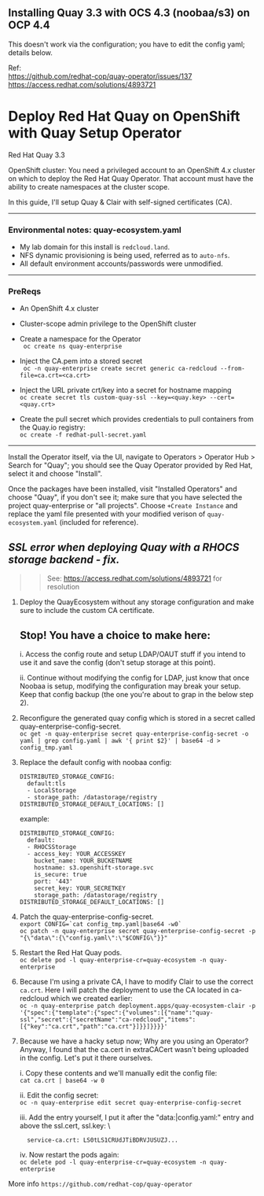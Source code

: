 ## Installing Quay 3.3 with OCS 4.3 (noobaa/s3) on OCP 4.4 
This doesn't work via the configuration; you have to edit the config yaml; details below.

Ref: \
https://github.com/redhat-cop/quay-operator/issues/137 \
https://access.redhat.com/solutions/4893721


# Deploy Red Hat Quay on OpenShift with Quay Setup Operator

Red Hat Quay 3.3

OpenShift cluster: You need a privileged account to an OpenShift 4.x cluster on which to deploy the Red Hat Quay Operator. That account must have the ability to create namespaces at the cluster scope. 

In this guide, I'll setup Quay & Clair with self-signed certificates (CA). 

---
### Environmental notes: quay-ecosystem.yaml

* My lab domain for this install is ```redcloud.land```.
* NFS dynamic provisioning is being used, referred as to ```auto-nfs```.
* All default environment accounts/passwords were unmodified.

---
### PreReqs
* An OpenShift 4.x cluster
* Cluster-scope admin privilege to the OpenShift cluster
* Create a namespace for the Operator \
``` oc create ns quay-enterprise```

* Inject the CA.pem into a stored secret \
``` oc -n quay-enterprise create secret generic ca-redcloud --from-file=ca.crt=<ca.crt>```

* Inject the URL private crt/key into a secret for hostname mapping \
``` oc create secret tls custom-quay-ssl --key=<quay.key> --cert=<quay.crt> ```

* Create the pull secret which provides credentials to pull containers from the Quay.io registry: \
``` oc create -f redhat-pull-secret.yaml ```

---
Install the Operator itself, via the UI, navigate to Operators > Operator Hub > Search for "Quay"; you should see the Quay Operator provided by Red Hat, select it and choose "Install".

Once the packages have been installed, visit "Installed Operators" and choose "Quay", if you don't see it; make sure that you have selected the project quay-enterprise or "all projects". Choose ```+Create Instance``` and replace the yaml file presented with your modified verison of ```quay-ecosystem.yaml``` (included for reference).

## *SSL error when deploying Quay with a RHOCS storage backend - fix.*
>> See: https://access.redhat.com/solutions/4893721 for resolution

1. Deploy the QuayEcosystem without any storage configuration and make sure to include the custom CA certificate.

      ## Stop! You have a choice to make here:

      i. Access the config route and setup LDAP/OAUT stuff if you intend to use it and save the config (don't setup storage at this point).
      
      ii. Continue without modifying the config for LDAP, just know that once Noobaa is setup, modifying the configuration may break your setup. Keep that config backup (the one you're about to grap in the below step 2).

2. Reconfigure the generated quay config which is stored in a secret called quay-enterprise-config-secret. \
``` oc get -n quay-enterprise secret quay-enterprise-config-secret -o yaml | grep config.yaml | awk '{ print $2}' | base64 -d > config_tmp.yaml ```

3. Replace the default config with noobaa config:

      ```
      DISTRIBUTED_STORAGE_CONFIG:
        default:tls
        - LocalStorage
        - storage_path: /datastorage/registry
      DISTRIBUTED_STORAGE_DEFAULT_LOCATIONS: []
      ```

      example:

      ```
      DISTRIBUTED_STORAGE_CONFIG:
        default:
        - RHOCSStorage
        - access_key: YOUR_ACCESSKEY
          bucket_name: YOUR_BUCKETNAME
          hostname: s3.openshift-storage.svc
          is_secure: true
          port: '443'
          secret_key: YOUR_SECRETKEY
          storage_path: /datastorage/registry
      DISTRIBUTED_STORAGE_DEFAULT_LOCATIONS: []
      ```

4. Patch the quay-enterprise-config-secret. \
``` export CONFIG=`cat config_tmp.yaml|base64 -w0` ``` \
``` oc patch -n quay-enterprise secret quay-enterprise-config-secret -p "{\"data\":{\"config.yaml\":\"$CONFIG\"}}" ```

5. Restart the Red Hat Quay pods. \
``` oc delete pod -l quay-enterprise-cr=quay-ecosystem -n quay-enterprise ```

6. Because I'm using a private CA, I have to modify Clair to use the correct ```ca.crt```. Here I will patch the deployment to use the CA located in ca-redcloud which we created earlier: \
``` oc -n quay-enterprise patch deployment.apps/quay-ecosystem-clair -p '{"spec":{"template":{"spec":{"volumes":[{"name":"quay-ssl","secret":{"secretName":"ca-redcloud","items":[{"key":"ca.crt","path":"ca.crt"}]}}]}}}}' ```

7. Because we have a hacky setup now; Why are you using an Operator? Anyway, I found that the ca.cert in extraCACert wasn't being uploaded in the config. Let's put it there ourselves.

      i. Copy these contents and we'll manually edit the config file: \
      ``` cat ca.crt | base64 -w 0 ```

      ii. Edit the config secret: \
      ``` oc -n quay-enterprise edit secret quay-enterprise-config-secret ```

      iii. Add the entry yourself, I put it after the "data:|config.yaml:" entry and above the ssl.cert, ssl.key: \
      ```
        service-ca.crt: LS0tLS1CRUdJTiBDRVJUSUZJ...
      ```

      iv. Now restart the pods again: \
      ``` oc delete pod -l quay-enterprise-cr=quay-ecosystem -n quay-enterprise ```


More info ```https://github.com/redhat-cop/quay-operator```